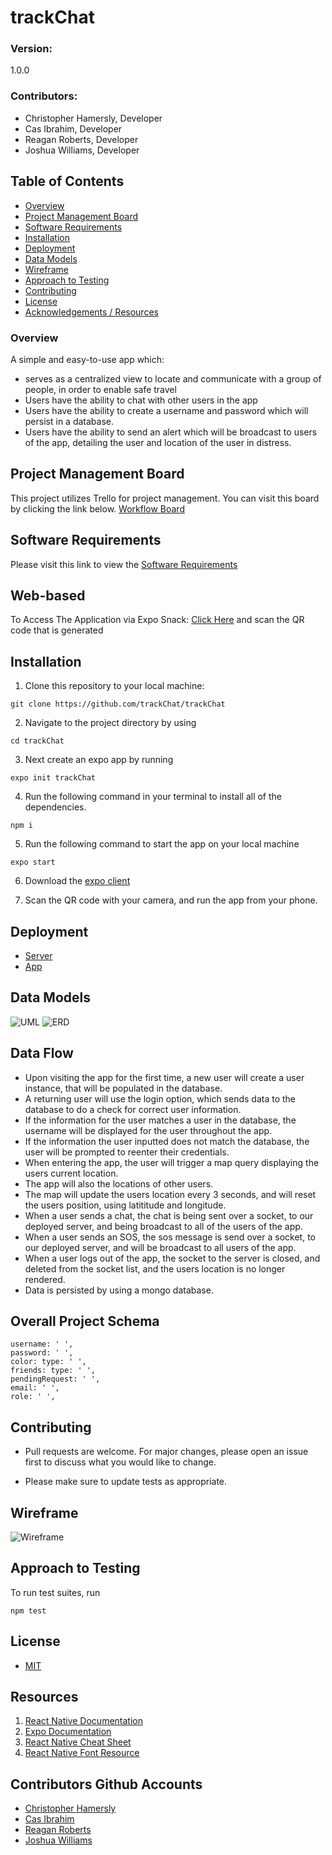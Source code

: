 # trackChat

### Version:
1.0.0

### Contributors:
* Christopher Hamersly, Developer
* Cas Ibrahim, Developer
* Reagan Roberts, Developer
* Joshua Williams, Developer

## Table of Contents
  - [Overview](#overview)
  - [Project Management Board](#project-management-board)
  - [Software Requirements](#software-requirements)
  - [Installation](#installation)
  - [Deployment](#deployment)
  - [Data Models](#uml-data-model)
  - [Wireframe](#wireframe)
  - [Approach to Testing](#approach-to-testing)
  - [Contributing](#contributing)
  - [License](#license)
  - [Acknowledgements / Resources](#resources)

### Overview

A simple and easy-to-use app which:
* serves as a centralized view to locate and communicate with a group of people, in order to enable safe travel
* Users have the ability to chat with other users in the app
*  Users have the ability to create a username and password which will persist in a database. 
* Users have the ability to send an alert which will be broadcast to users of the app, detailing the user and location of the user in distress. 

## Project Management Board
This project utilizes Trello for project management. You can visit this board by clicking the link below.
[Workflow Board](https://trello.com/b/ghk1xrIa/401finalproject)

## Software Requirements
Please visit this link to view the [Software Requirements](./requirements.md)

## Web-based

To Access The Application via Expo Snack:
[Click Here](https://snack.expo.io/@christopherhamersly/track-chat-presentation) and scan the QR code that is generated

## Installation

1. Clone this repository to your local machine:
```
git clone https://github.com/trackChat/trackChat
```

2. Navigate to the project directory by using 
```
cd trackChat
```

3. Next create an expo app by running 
```
expo init trackChat
```

4. Run the following command in your terminal to install all of the dependencies. 
```
npm i
```

5. Run the following command to start the app on your local machine
```
expo start
```

6. Download the [expo client](https://expo.io/tools)

7. Scan the QR code with your camera, and run the app from your phone. 


## Deployment
* [Server](https://trackchat.herokuapp.com/) 
* [App](https://snack.expo.io/@christopherhamersly/trackchat)
  
## Data Models
![UML](./assets/uml.png)
![ERD](./assets/erd.png)

## Data Flow
* Upon visiting the app for the first time, a new user will create a user instance, that will be populated in the database. 
* A returning user will use the login option, which sends data to the database to do a check for correct user information.
* If the information for the user matches a user in the database, the username will be displayed for the user throughout the app.  
* If the information the user inputted does not match the database, the user will be prompted to reenter their credentials. 
* When entering the app, the user will trigger a map query displaying the users current location. 
* The app will also the locations of other users.    
*  The map will update the users location every 3 seconds, and will reset the users position, using latititude and longitude. 
*  When a user sends a chat, the chat is being sent over a socket, to our deployed server, and being broadcast to all of the users of the app. 
* When a user sends an SOS, the sos message is send over a socket, to our deployed server, and will be broadcast to all users of the app. 
*  When a user logs out of the app, the socket to the server is closed, and deleted from the socket list, and the users location is no longer rendered. 
*  Data is persisted by using a mongo database. 


## Overall Project Schema
```
username: ' ',
password: ' ',
color: type: ' ',
friends: type: ' ',
pendingRequest: ' ',
email: ' ',
role: ' ',
```

## Contributing
* Pull requests are welcome. For major changes, please open an issue first to discuss what you would like to change.

* Please make sure to update tests as appropriate.

## Wireframe
![Wireframe](./assets/wireframe.png)

## Approach to Testing
To run test suites, run
```
npm test
```

## License
* [MIT](https://choosealicense.com/licenses/mit/)

## Resources
1. [React Native Documentation](https://reactnative.dev/)
2. [Expo Documentation](https://docs.expo.io/get-started/create-a-new-app/)
3. [React Native Cheat Sheet](https://github.com/vhpoet/react-native-styling-cheat-sheet#text)
4. [React Native Font Resource](https://github.com/react-native-training/react-native-fonts)

## Contributors Github Accounts
* [Christopher Hamersly](https://github.com/christopherhamersly)
* [Cas Ibrahim](https://github.com/mamacas)
* [Reagan Roberts](https://github.com/Rearo43)
* [Joshua Williams](https://github.com/jswill88)


